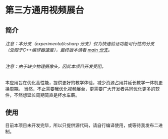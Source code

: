 # 第三方通用视频展台

## 简介
###### 注意：本分支（experimental/csharp 分支）仅为快速验证功能可行性的分支（受限于C++编译器速度），最终版本请看 [main 分支](https://github.com/IInspectable-Informal/educamlite/tree/main)。
###### 注意：由于缺少物理摄像头，因此本项目开发受阻。
本应用旨在优化高性能，提供更好的教学体验，减少资源占用并延长教学一体机更换周期。
当然，不止需要我优化视频展台，更需要广大开发者共同优化更多的软件，不然想延长周期简直是杯水车薪。

## 使用
目前本项目未开发完毕，所以只提供源代码，请自行编译使用，或等待我发布二进制。
